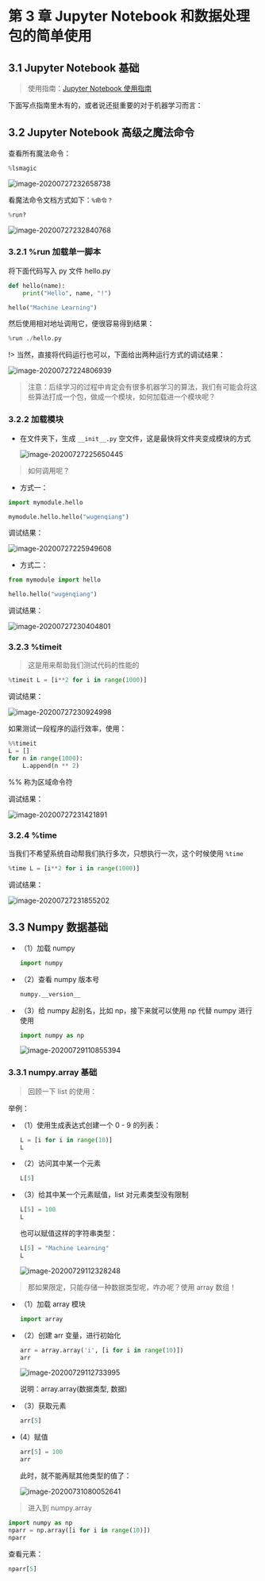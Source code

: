 # 第 3 章 Jupyter Notebook 和数据处理包的简单使用

## 3.1 Jupyter Notebook 基础

> 使用指南：[Jupyter Notebook 使用指南](Python/Jupyter-notebook使用指南)

下面写点指南里木有的，或者说还挺重要的对于机器学习而言：

## 3.2 Jupyter Notebook 高级之魔法命令

查看所有魔法命令：

```python
%lsmagic
```

![image-20200727232658738](https://gitee.com/wugenqiang/PictureBed/raw/master/images01/20200727232659.png)

看魔法命令文档方式如下：`%命令？`

```python
%run?
```

![image-20200727232840768](https://gitee.com/wugenqiang/PictureBed/raw/master/images01/20200727232841.png)

### 3.2.1 %run 加载单一脚本

将下面代码写入 py 文件 hello.py

```python
def hello(name):
    print("Hello", name, "!")

hello("Machine Learning")
```

然后使用相对地址调用它，便很容易得到结果：

```python
%run ./hello.py
```

!> 当然，直接将代码运行也可以，下面给出两种运行方式的调试结果：

![image-20200727224806939](https://gitee.com/wugenqiang/PictureBed/raw/master/images01/20200727224808.png)

> 注意：后续学习的过程中肯定会有很多机器学习的算法，我们有可能会将这些算法打成一个包，做成一个模块，如何加载进一个模块呢？

### 3.2.2 加载模块

* 在文件夹下，生成 `__init__.py` 空文件，这是最快将文件夹变成模块的方式

  ![image-20200727225650445](https://gitee.com/wugenqiang/PictureBed/raw/master/images01/20200727225651.png)

> 如何调用呢？

* 方式一：

```python
import mymodule.hello

mymodule.hello.hello("wugenqiang")
```

调试结果：

![image-20200727225949608](https://gitee.com/wugenqiang/PictureBed/raw/master/images01/20200727225950.png)

* 方式二：

```python
from mymodule import hello

hello.hello("wugenqiang")
```

调试结果：

![image-20200727230404801](https://gitee.com/wugenqiang/PictureBed/raw/master/images01/20200727230406.png)

### 3.2.3 %timeit 

> 这是用来帮助我们测试代码的性能的

```python
%timeit L = [i**2 for i in range(1000)]
```

调试结果：

![image-20200727230924998](https://gitee.com/wugenqiang/PictureBed/raw/master/images01/20200727230926.png)

如果测试一段程序的运行效率，使用：

```python
%%timeit
L = []
for n in range(1000):
    L.append(n ** 2)
```

%% 称为区域命令符

调试结果：

![image-20200727231421891](https://gitee.com/wugenqiang/PictureBed/raw/master/images01/20200727231423.png)

### 3.2.4 %time

当我们不希望系统自动帮我们执行多次，只想执行一次，这个时候使用 `%time`

```python
%time L = [i**2 for i in range(1000)]
```

调试结果：

![image-20200727231855202](https://gitee.com/wugenqiang/PictureBed/raw/master/images01/20200727231856.png)

## 3.3 Numpy 数据基础

* （1）加载 numpy

  ```python
  import numpy
  ```

* （2）查看 numpy 版本号

  ```python
  numpy.__version__
  ```

* （3）给 numpy 起别名，比如 np，接下来就可以使用 np 代替 numpy 进行使用

  ```python
  import numpy as np
  ```

  ![image-20200729110855394](https://gitee.com/wugenqiang/PictureBed/raw/master/images01/20200729110856.png)

### 3.3.1 numpy.array 基础

> 回顾一下 list 的使用：

举例：

* （1）使用生成表达式创建一个 0 - 9 的列表：

  ```python
  L = [i for i in range(10)]
  L
  ```

* （2）访问其中某一个元素

  ```python
  L[5]
  ```

* （3）给其中某一个元素赋值，list 对元素类型没有限制

  ```python
  L[5] = 100
  L
  ```

  也可以赋值这样的字符串类型：

  ```python
  L[5] = "Machine Learning"
  L
  ```

  ![image-20200729112328248](https://gitee.com/wugenqiang/PictureBed/raw/master/images01/20200729112329.png)

> 那如果限定，只能存储一种数据类型呢，咋办呢？使用 array 数组！

* （1）加载 array 模块

  ```python
  import array
  ```

* （2）创建 arr 变量，进行初始化

  ```python
  arr = array.array('i', [i for i in range(10)])
  arr
  ```

  ![image-20200729112733995](https://gitee.com/wugenqiang/PictureBed/raw/master/images01/20200729112735.png)

  说明：array.array(数据类型, 数据)

* （3）获取元素

  ```python
  arr[5]
  ```

* (4）赋值

  ```python
  arr[5] = 100
  arr
  ```

  此时，就不能再赋其他类型的值了：
  
  ![image-20200731080052641](https://gitee.com/wugenqiang/PictureBed/raw/master/images01/20200731080053.png)

> 进入到 numpy.array

```python
import numpy as np
nparr = np.array([i for i in range(10)])
nparr
```

查看元素：

```python
nparr[5]
```

